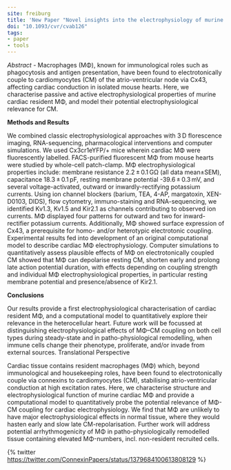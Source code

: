 ```yaml
---
site: freiburg
title: 'New Paper "Novel insights into the electrophysiology of murine cardiac macrophages: relevance of voltage-gated potassium channels"'
doi: "10.1093/cvr/cvab126"
tags:
- paper
- tools
---
```



_Abstract_ - Macrophages (MΦ), known for immunological roles such as phagocytosis and antigen presentation, have been found to electrotonically couple to cardiomyocytes (CM) of the atrio-ventricular node via Cx43, affecting cardiac conduction in isolated mouse hearts. Here, we characterise passive and active electrophysiological properties of murine cardiac resident MΦ, and model their potential electrophysiological relevance for CM.

__Methods and Results__

We combined classic electrophysiological approaches with 3 D florescence imaging, RNA-sequencing, pharmacological interventions and computer simulations. We used Cx3cr1eYFP/+ mice wherein cardiac MΦ were fluorescently labelled. FACS-purified fluorescent MΦ from mouse hearts were studied by whole-cell patch-clamp. MΦ electrophysiological properties include: membrane resistance 2.2 ± 0.1 GΩ (all data mean±SEM), capacitance 18.3 ± 0.1 pF, resting membrane potential -39.6 ± 0.3 mV, and several voltage-activated, outward or inwardly-rectifying potassium currents. Using ion channel blockers (barium, TEA, 4-AP, margatoxin, XEN-D0103, DIDS), flow cytometry, immuno-staining and RNA-sequencing, we identified Kv1.3, Kv1.5 and Kir2.1 as channels contributing to observed ion currents. MΦ displayed four patterns for outward and two for inward-rectifier potassium currents. Additionally, MΦ showed surface expression of Cx43, a prerequisite for homo- and/or heterotypic electrotonic coupling. Experimental results fed into development of an original computational model to describe cardiac MΦ electrophysiology. Computer simulations to quantitatively assess plausible effects of MΦ on electrotonically coupled CM showed that MΦ can depolarise resting CM, shorten early and prolong late action potential duration, with effects depending on coupling strength and individual MΦ electrophysiological properties, in particular resting membrane potential and presence/absence of Kir2.1.

__Conclusions__

Our results provide a first electrophysiological characterisation of cardiac resident MΦ, and a computational model to quantitatively explore their relevance in the heterocellular heart. Future work will be focussed at distinguishing electrophysiological effects of MΦ–CM coupling on both cell types during steady-state and in patho-physiological remodelling, when immune cells change their phenotype, proliferate, and/or invade from external sources.
Translational Perspective

Cardiac tissue contains resident macrophages (MΦ) which, beyond immunological and housekeeping roles, have been found to electrotonically couple via connexins to cardiomyocytes (CM), stabilising atrio-ventricular conduction at high excitation rates. Here, we characterise structure and electrophysiological function of murine cardiac MΦ and provide a computational model to quantitatively probe the potential relevance of MΦ-CM coupling for cardiac electrophysiology. We find that MΦ are unlikely to have major electrophysiological effects in normal tissue, where they would hasten early and slow late CM-repolarisation. Further work will address potential arrhythmogenicity of MΦ in patho-physiologically remodelled tissue containing elevated MΦ-numbers, incl. non-resident recruited cells.

{% twitter https://twitter.com/ConnexinPapers/status/1379684100613808129 %}